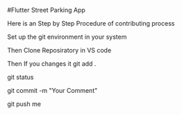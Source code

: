 #Flutter Street Parking App

Here is an Step by Step Procedure of contributing process

Set up the git environment in your system

Then Clone Reposiratory in VS code

Then If you changes it git add .

git status

git commit -m "Your Comment"

git push me